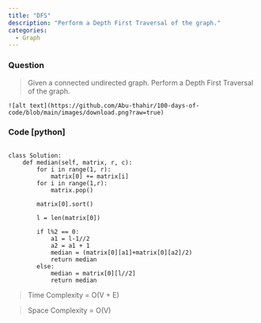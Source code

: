 ```yaml
---
title: "DFS"
description: "Perform a Depth First Traversal of the graph."
categories:
  - Graph
---
```


### Question

> Given a connected undirected graph. Perform a Depth First Traversal of the graph.
```
![alt text](https://github.com/Abu-thahir/100-days-of-code/blob/main/images/download.png?raw=true)
```

### Code [python]

```python3

class Solution:
    def median(self, matrix, r, c):
    	for i in range(1, r):
    	    matrix[0] += matrix[i]
    	for i in range(1,r):
    	    matrix.pop()
    	
    	matrix[0].sort()
    	
    	l = len(matrix[0])
        
        if l%2 == 0:
            a1 = l-1//2
            a2 = a1 + 1
            median = (matrix[0][a1]+matrix[0][a2]/2)
            return median
        else:
            median = matrix[0][l//2]
            return median

```

> Time Complexity = O(V + E)

> Space Complexity = O(V)
